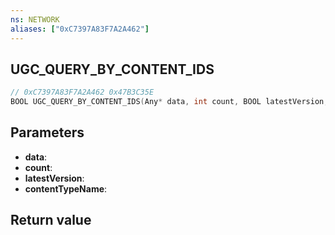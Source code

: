 ```yaml
---
ns: NETWORK
aliases: ["0xC7397A83F7A2A462"]
---
```

## UGC_QUERY_BY_CONTENT_IDS

```c
// 0xC7397A83F7A2A462 0x47B3C35E
BOOL UGC_QUERY_BY_CONTENT_IDS(Any* data, int count, BOOL latestVersion, char* contentTypeName);
```


## Parameters
* **data**: 
* **count**: 
* **latestVersion**: 
* **contentTypeName**: 

## Return value
